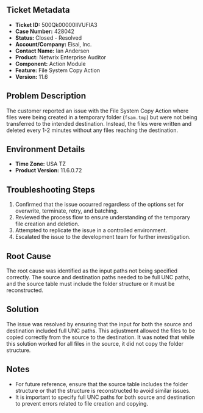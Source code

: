 ## Ticket Metadata
- **Ticket ID:** 500Qk00000IlVUFIA3
- **Case Number:** 428042
- **Status:** Closed - Resolved
- **Account/Company:** Eisai, Inc.
- **Contact Name:** Ian Andersen
- **Product:** Netwrix Enterprise Auditor
- **Component:** Action Module
- **Feature:** File System Copy Action
- **Version:** 11.6

## Problem Description
The customer reported an issue with the File System Copy Action where files were being created in a temporary folder (`fsam.tmp`) but were not being transferred to the intended destination. Instead, the files were written and deleted every 1-2 minutes without any files reaching the destination.

## Environment Details
- **Time Zone:** USA TZ
- **Product Version:** 11.6.0.72

## Troubleshooting Steps
1. Confirmed that the issue occurred regardless of the options set for overwrite, terminate, retry, and batching.
2. Reviewed the process flow to ensure understanding of the temporary file creation and deletion.
3. Attempted to replicate the issue in a controlled environment.
4. Escalated the issue to the development team for further investigation.

## Root Cause
The root cause was identified as the input paths not being specified correctly. The source and destination paths needed to be full UNC paths, and the source table must include the folder structure or it must be reconstructed.

## Solution
The issue was resolved by ensuring that the input for both the source and destination included full UNC paths. This adjustment allowed the files to be copied correctly from the source to the destination. It was noted that while this solution worked for all files in the source, it did not copy the folder structure.

## Notes
- For future reference, ensure that the source table includes the folder structure or that the structure is reconstructed to avoid similar issues.
- It is important to specify full UNC paths for both source and destination to prevent errors related to file creation and copying.